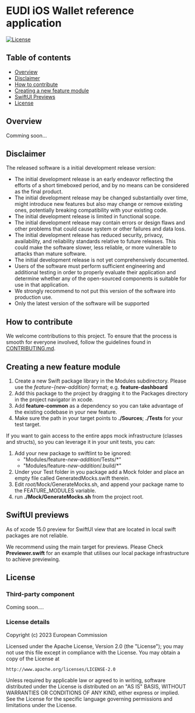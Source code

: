 # EUDI iOS Wallet reference application

[![License](https://img.shields.io/badge/License-Apache%202.0-blue.svg)](https://www.apache.org/licenses/LICENSE-2.0)

## Table of contents

* [Overview](#overview)
* [Disclaimer](#disclaimer)
* [How to contribute](#how-to-contribute)
* [Creating a new feature module](#creating-a-new-feature-module)
* [SwiftUI Previews](#swiftui-previews)
* [License](#license)

## Overview

Comming soon...

## Disclaimer

The released software is a initial development release version: 
-  The initial development release is an early endeavor reflecting the efforts of a short timeboxed period, and by no means can be considered as the final product.  
-  The initial development release may be changed substantially over time, might introduce new features but also may change or remove existing ones, potentially breaking compatibility with your existing code.
-  The initial development release is limited in functional scope.
-  The initial development release may contain errors or design flaws and other problems that could cause system or other failures and data loss.
-  The initial development release has reduced security, privacy, availability, and reliability standards relative to future releases. This could make the software slower, less reliable, or more vulnerable to attacks than mature software.
-  The initial development release is not yet comprehensively documented. 
-  Users of the software must perform sufficient engineering and additional testing in order to properly evaluate their application and determine whether any of the open-sourced components is suitable for use in that application.
-  We strongly recommend to not put this version of the software into production use.
-  Only the latest version of the software will be supported

## How to contribute

We welcome contributions to this project. To ensure that the process is smooth for everyone
involved, follow the guidelines found in [CONTRIBUTING.md](CONTRIBUTING.md).

## Creating a new feature module

1. Create a new Swift package library in the Modules subdirectory. Please use the _feature-*{new-addition}*_ format; e.g. **feature-dashboard**
2. Add this package to the project by dragging it to the Packages directory in the project navigator in xcode.
3. Add **feature-common** as a dependency so you can take advantage of the existing codebase in your new feature.
4. Make sure the path in your target points to **./Sources**; **./Tests** for your test target.

If you want to gain access to the entire apps mock infrastructure (classes and structs), so you can leverage it in your unit tests, you can:

1. Add your new package to swiftlint to be ignored:
    - "Modules/feature-*new-addition*/Tests/*"
    - "Modules/feature-*new-addition*/.build/*"
2. Under your Test folder in you package add a Mock folder and place an empty file called GeneratedMocks.swift therein.
3. Edit *root*/Mock/GenerateMocks.sh, and append your package name to the FEATURE_MODULES variable.
4. run **./Mock/GenerateMocks.sh** from the project root.

## SwiftUI previews

As of xcode 15.0 preview for SwiftUI view that are located in local swift packages are not reliable.

We recommend using the main target for previews. Please Check **Previewer.swift** for an example that utilises our local package infrastructure to achieve previewing.

## License

### Third-party component

Coming soon....

### License details

Copyright (c) 2023 European Commission

Licensed under the Apache License, Version 2.0 (the "License");
you may not use this file except in compliance with the License.
You may obtain a copy of the License at

    http://www.apache.org/licenses/LICENSE-2.0

Unless required by applicable law or agreed to in writing, software
distributed under the License is distributed on an "AS IS" BASIS,
WITHOUT WARRANTIES OR CONDITIONS OF ANY KIND, either express or implied.
See the License for the specific language governing permissions and
limitations under the License.